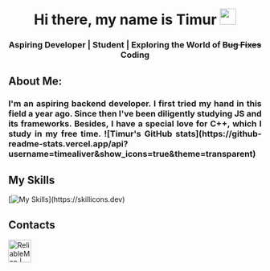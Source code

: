 <h1 align="center">Hi there, my name is Timur</a> 
<img src="https://github.com/blackcater/blackcater/raw/main/images/Hi.gif" height="32"/></h1>
<h3 align="center">Aspiring Developer | Student | Exploring the World of <del>Bug Fixes</del> Coding</h3>

<h2> About Me:</h2>   
  <h3 align="justify">I'm an aspiring backend developer. I first tried my hand in this field a year ago. Since then I've been diligently studying JS and its frameworks. Besides, I have a special love for C++, which I study in my free time.
  ![Timur's GitHub stats](https://github-readme-stats.vercel.app/api?username=timealiver&show_icons=true&theme=transparent)
  </h3>
<h2>My Skills</h2>
<p align="center"> 
 
[![My Skills](https://skillicons.dev/icons?i=js,nodejs,express,github,c,cpp,python,)](https://skillicons.dev)
<h2>Contacts</h2>

<a href="https://t.me/timealiver" rel="nofollow" target="_blank"><img align="left" alt="ReliableMan | Telegram" width="45" height="45" src="https://img.icons8.com/fluency/48/000000/telegram-app.png" style="max-width: 100%;"></a>&nbsp;

</p>
<!--
**timealiver/timealiver** is a ✨ _special_ ✨ repository because its `README.md` (this file) appears on your GitHub profile.

